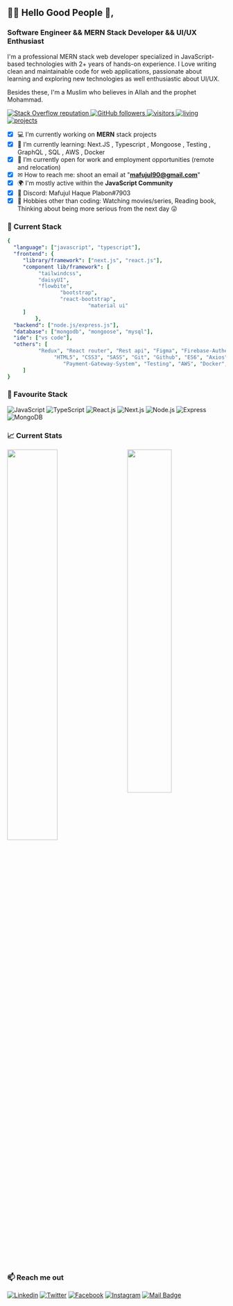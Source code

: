 ## :man_office_worker: Hello Good People 👋,
### Software Engineer && MERN Stack Developer && UI/UX Enthusiast

I'm a professional MERN stack web developer specialized in JavaScript-based technologies with 2+ years of hands-on experience. I Love writing clean and maintainable code for web applications, passionate about learning and exploring new technologies as well enthusiastic about UI/UX.

Besides these, I'm a Muslim who believes in Allah and the prophet Mohammad.
<p align="left">
       <a href="https://stackoverflow.com/users/19081882/mafujul-haque">
       <img alt="Stack Overflow reputation" src="https://img.shields.io/stackexchange/stackoverflow/r/19081882?color=orange&label=reputation&logo=stackoverflow">
       </a>
       <a href="https://github.com/MafujulHaquePlabon?tab=followers">
       <img alt="GitHub followers" src="https://img.shields.io/github/followers/MafujulHaquePlabon?color=green&logo=github">
       </a>
       <a href="https://github.com/MafujulHaquePlabon/">
       <img src="https://komarev.com/ghpvc/?username=MafujulHaquePlabon" alt="visitors" />
       </a>      
       <a href="https://github.com/MafujulHaquePlabon/">
       <img src="https://img.shields.io/badge/living-Dhaka-ff69b4?username=MafujulHaquePlabon" alt="living" />
       </a> 
       <a href="https://github.com/MafujulHaquePlabon/">
       <img src="https://img.shields.io/badge/projects-12-important?username=MafujulHaquePlabon" alt="projects" />
       </a> 
  </p>
  
- [x] 💻 I’m currently working on **MERN** stack projects
- [x] 🌱 I’m currently learning: Next.JS , Typescript , Mongoose , Testing , GraphQL , SQL , AWS , Docker
- [x] 👯 I’m currently open for work and employment opportunities (remote and relocation)
- [x] ✉  How to reach me: shoot an email at "**mafujul90@gmail.com**"
- [x] 🌍 I'm mostly active within the **JavaScript Community**
- [x] 💬 Discord: Mafujul Haque Plabon#7903
- [x] 🎿 Hobbies other than coding: Watching movies/series, Reading book, Thinking about being more serious from the next day 😜

### :eyes: Current Stack
```yaml
{
  "language": ["javascript", "typescript"],
  "frontend": {
     "library/framework": ["next.js", "react.js"],
     "component lib/framework": [
          "tailwindcss",
          "daisyUI",
          "flowbite",
                 "bootstrap",
                 "react-bootstrap",
                          "material ui"
     ]
         },
  "backend": ["node.js/express.js"], 
  "database": ["mongodb", "mongoose", "mysql"],
  "ide": ["vs code"],                     
  "others": [
          "Redux", "React router", "Rest api", "Figma", "Firebase-Authentication", "Netlify", "Surge", "Heroku",
               "HTML5", "CSS3", "SASS", "Git", "Github", "ES6", "Axios", "Chrome Dev Tools", "JWT", "Map",
                  "Payment-Gateway-System", "Testing", "AWS", "Docker", "Data Structure", "Algorithm" 
     ]
}
```
### 🫶 Favourite Stack

![JavaScript](https://img.shields.io/badge/JavaScript-F7DF1E?style=flat-square&logo=javascript&logoColor=black)
![TypeScript](https://img.shields.io/badge/TypeScript-777BB4?style=flat-square&logo=typescript&logoColor=white)
![React.js](https://img.shields.io/badge/React.js-0081CB?style=flat-square&logo=react&logoColor=61DAFB)
![Next.js](https://img.shields.io/badge/Next.js-0CC1F3?style=flat-square&logo=next&logoColor=61DAFB)
![Node.js](https://img.shields.io/badge/Node.js-43853D?style=flat-square&logo=node.js&logoColor=white)
![Express](https://img.shields.io/badge/Express.js-35495E?style=flat-square&logo=express.js&logoColor=4FC08D)
![MongoDB](https://img.shields.io/badge/MongoDB-663399?style=flat-square&logo=mongodb&logoColor=white)

### :chart_with_upwards_trend: Current Stats
<img  src="https://github-readme-stats.vercel.app/api?username=MafujulHaquePlabon&show_icons=true&hide_border=true&theme=react" width="45%" align="right" >
<img  src="https://github-readme-streak-stats.herokuapp.com/?user=MafujulHaquePlabon&hide_border=true&theme=react" width="48%" >

### :mailbox: Reach me out

[![Linkedin](https://img.shields.io/badge/LinkedIn-0077B5?style=flat-square&logo=linkedin&logoColor=white)](https://www.linkedin.com/in/mafujul-haque-plabon-a374581b0/) 
[![Twitter](https://img.shields.io/badge/Twitter-1DA1F2?style=flat-square&logo=twitter&logoColor=white)](https://twitter.com/Mafujul_Haque)
[![Facebook](https://img.shields.io/badge/Facebook-1877F2?style=flat-square&logo=facebook&logoColor=white)](https://www.facebook.com/mafujul.haqueplabon/)
[![Instagram](https://img.shields.io/badge/Instagram-d62976?style=flat-square&logo=instagram&logoColor=white)](https://www.instagram.com/mafujul_haque_plabon/)
[![Mail Badge](https://img.shields.io/badge/Gmail-D14836?style=flat-square&logo=gmail&logoColor=white)](mailto:mafujul90@gmail.com)
